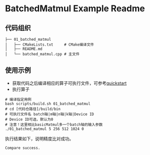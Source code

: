 # BatchedMatmul Example Readme
## 代码组织
```
├── 01_batched_matmul
│   ├── CMakeLists.txt     # CMake编译文件
│   ├── README.md
│   └── batched_matmul.cpp # 主文件
```
## 使用示例
- 获取代码之后编译相应的算子可执行文件，可参考[quickstart](../../docs/quickstart.md#算子编译)
- 执行算子
```
# 编译指定用例
bash scripts/build.sh 01_batched_matmul
# cd [代码仓路径]/build/bin
# 可执行文件名 batch轴|m轴|n轴|k轴|Device ID
# Device ID可选，默认为0
# 注意！这里相比basicMatmul多一个batch轴的输入参数
./01_batched_matmul 5 256 512 1024 0
```
执行结果如下，说明精度比对成功。
```
Compare success.
```